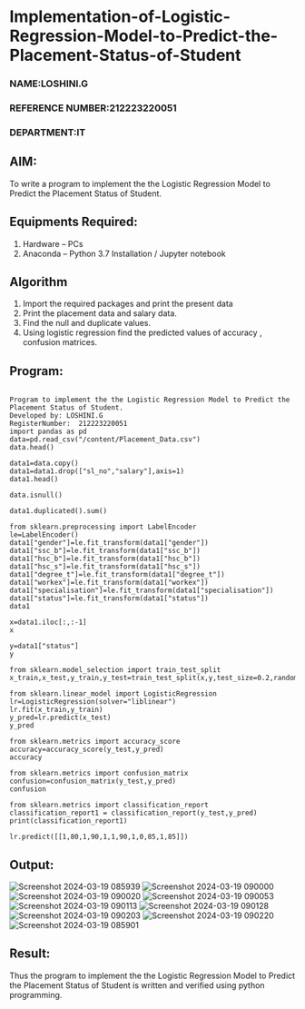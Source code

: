 # Implementation-of-Logistic-Regression-Model-to-Predict-the-Placement-Status-of-Student
### NAME:LOSHINI.G
### REFERENCE NUMBER:212223220051
### DEPARTMENT:IT

## AIM:
To write a program to implement the the Logistic Regression Model to Predict the Placement Status of Student.

## Equipments Required:
1. Hardware – PCs
2. Anaconda – Python 3.7 Installation / Jupyter notebook

## Algorithm
1. Import the required packages and print the present data
2. Print the placement data and salary data.
3. Find the null and duplicate values.
4. Using logistic regression find the predicted values of accuracy , confusion matrices.
 

## Program:
```

Program to implement the the Logistic Regression Model to Predict the Placement Status of Student.
Developed by: LOSHINI.G
RegisterNumber:  212223220051
import pandas as pd
data=pd.read_csv("/content/Placement_Data.csv")
data.head()

data1=data.copy()
data1=data1.drop(["sl_no","salary"],axis=1)
data1.head()

data.isnull()

data1.duplicated().sum()

from sklearn.preprocessing import LabelEncoder
le=LabelEncoder()
data1["gender"]=le.fit_transform(data1["gender"])
data1["ssc_b"]=le.fit_transform(data1["ssc_b"])
data1["hsc_b"]=le.fit_transform(data1["hsc_b"])
data1["hsc_s"]=le.fit_transform(data1["hsc_s"])
data1["degree_t"]=le.fit_transform(data1["degree_t"])
data1["workex"]=le.fit_transform(data1["workex"])
data1["specialisation"]=le.fit_transform(data1["specialisation"])
data1["status"]=le.fit_transform(data1["status"])
data1

x=data1.iloc[:,:-1]
x

y=data1["status"]
y

from sklearn.model_selection import train_test_split
x_train,x_test,y_train,y_test=train_test_split(x,y,test_size=0.2,random_state=0)

from sklearn.linear_model import LogisticRegression
lr=LogisticRegression(solver="liblinear")
lr.fit(x_train,y_train)
y_pred=lr.predict(x_test)
y_pred

from sklearn.metrics import accuracy_score
accuracy=accuracy_score(y_test,y_pred)
accuracy

from sklearn.metrics import confusion_matrix
confusion=confusion_matrix(y_test,y_pred)
confusion

from sklearn.metrics import classification_report
classification_report1 = classification_report(y_test,y_pred)
print(classification_report1)

lr.predict([[1,80,1,90,1,1,90,1,0,85,1,85]])
```

## Output:
![Screenshot 2024-03-19 085939](https://github.com/Loshini2301/Implementation-of-Logistic-Regression-Model-to-Predict-the-Placement-Status-of-Student/assets/150007305/5853fef5-511d-43c9-b7cc-7637d17e5bd6)
![Screenshot 2024-03-19 090000](https://github.com/Loshini2301/Implementation-of-Logistic-Regression-Model-to-Predict-the-Placement-Status-of-Student/assets/150007305/df606171-4d82-4c37-9961-6be4d7dc414e)
![Screenshot 2024-03-19 090020](https://github.com/Loshini2301/Implementation-of-Logistic-Regression-Model-to-Predict-the-Placement-Status-of-Student/assets/150007305/78f9c39c-4b81-4f16-b448-37af5fb3c4b7)
![Screenshot 2024-03-19 090053](https://github.com/Loshini2301/Implementation-of-Logistic-Regression-Model-to-Predict-the-Placement-Status-of-Student/assets/150007305/7c14cf3d-34c6-46ee-b84c-24b0377c6f13)
![Screenshot 2024-03-19 090113](https://github.com/Loshini2301/Implementation-of-Logistic-Regression-Model-to-Predict-the-Placement-Status-of-Student/assets/150007305/67dde93c-0fc7-465b-a62d-1debb85c1f92)
![Screenshot 2024-03-19 090128](https://github.com/Loshini2301/Implementation-of-Logistic-Regression-Model-to-Predict-the-Placement-Status-of-Student/assets/150007305/71ea15f6-cdea-4428-bdf6-227af97f1117)
![Screenshot 2024-03-19 090203](https://github.com/Loshini2301/Implementation-of-Logistic-Regression-Model-to-Predict-the-Placement-Status-of-Student/assets/150007305/874eedc9-d071-4d85-8d0c-8687e4897cc2)
![Screenshot 2024-03-19 090220](https://github.com/Loshini2301/Implementation-of-Logistic-Regression-Model-to-Predict-the-Placement-Status-of-Student/assets/150007305/f58b971e-5ac6-4a3e-8b72-c022c1d96cb4)
![Screenshot 2024-03-19 085901](https://github.com/Loshini2301/Implementation-of-Logistic-Regression-Model-to-Predict-the-Placement-Status-of-Student/assets/150007305/08f51c38-26ee-46c6-bda7-9c549c0c8970)


## Result:
Thus the program to implement the the Logistic Regression Model to Predict the Placement Status of Student is written and verified using python programming.
